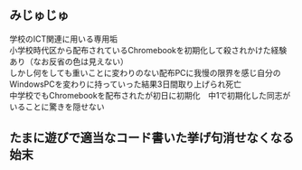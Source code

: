 <!DOCTYPE html>
<head>
  <meta charset="utf-8">
</head>
<body>
  <h2>みじゅじゅ</h2>
  <p>学校のICT関連に用いる専用垢<br>小学校時代区から配布されているChromebookを初期化して殺されかけた経験あり（なお反省の色は見えない）<br>しかし何をしても重いことに変わりのない配布PCに我慢の限界を感じ自分のWindowsPCを変わりに持っていった結果3日間取り上げられ死亡<br>中学校でもChromebookを配布されたが初日に初期化　中1で初期化した同志がいることに驚きを隠せない</p>
  <h2>たまに遊びで適当なコード書いた挙げ句消せなくなる始末</h2>
</body>
